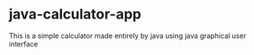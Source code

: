 # java-calculator-app
This is a simple calculator made entirely by java using java graphical user interface

